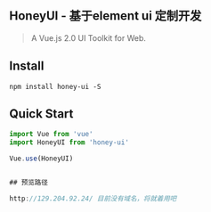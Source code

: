 <p align="center">
  <h2>HoneyUI - 基于element ui 定制开发</h2>
</p>

> A Vue.js 2.0 UI Toolkit for Web.


## Install
```shell
npm install honey-ui -S
```

## Quick Start
``` javascript
import Vue from 'vue'
import HoneyUI from 'honey-ui'

Vue.use(HoneyUI)


## 预览路径

http://129.204.92.24/ 目前没有域名，将就着用吧
